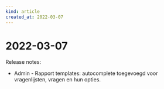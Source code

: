 ```yaml
---
kind: article
created_at: 2022-03-07
---
```


# 2022-03-07

Release notes:

* Admin - Rapport templates: autocomplete toegevoegd voor vragenlijsten, vragen en hun  opties.
